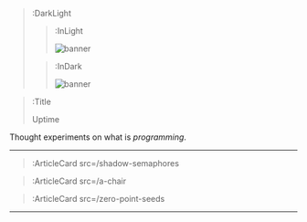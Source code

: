 > :DarkLight
> > :InLight
> >
> > ![banner](/img/cb-banner.svg)
>
> > :InDark
> >
> > ![banner](/img/cb-banner-dark.svg)

> :Title
>
> Uptime

Thought experiments on what is _programming_.

---

> :ArticleCard src=/shadow-semaphores

> :ArticleCard src=/a-chair

> :ArticleCard src=/zero-point-seeds

---

<!-- > :Author src=github -->

<!-- > :ToCPrevNext -->
